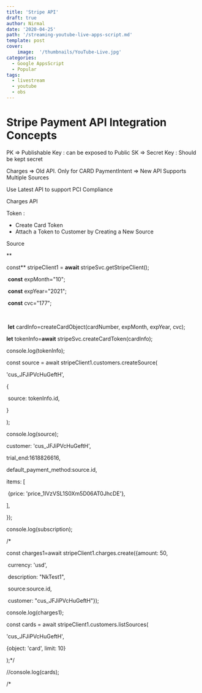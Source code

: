 ```yaml
---
title: 'Stripe API'
draft: true
author: Nirmal
date: '2020-04-25'
path: '/streaming-youtube-live-apps-script.md'
template: post
cover:
    image:  '/thumbnails/YouTube-Live.jpg'
categories:
  - Google AppsScript
  - Popular
tags:
  - livestream
  - youtube
  - obs
---
```


# Stripe Payment API Integration Concepts



PK => Publishable Key : can be exposed to Public
SK => Secret Key : Should be kept secret

Charges => Old API. Only for CARD
PaymentIntent => New API Supports Multiple Sources 

Use Latest API to support PCI Compliance



Charges API

Token : 

- Create Card Token
- Attach a Token to Customer by Creating a New Source

Source



**





const** stripeClient1 = **await** stripeSvc.getStripeClient();

​    **const** expMonth="10"; 

​    **const** expYear="2021";

​    **const** cvc="177";

​    

​    **let** cardInfo=createCardObject(cardNumber, expMonth, expYear, cvc);



 **let** tokenInfo=**await** stripeSvc.createCardToken(cardInfo); 



 console.log(tokenInfo);





const source = await stripeClient1.customers.createSource(

  'cus_JFJiPVcHuGeftH',

  {

​    source: tokenInfo.id,

  }

);



console.log(source);





  customer: 'cus_JFJiPVcHuGeftH',

  trial_end:1618826616,

  default_payment_method:source.id,

  items: [

​    {price: 'price_1IVzVSL1S0Xm5D06AT0JhcDE'},

  ],

});



console.log(subscription);



/*

const charges1=await stripeClient1.charges.create({amount: 50,

​        currency: 'usd',

​        description: "NkTest1",

​        source:source.id,

​        customer: "cus_JFJiPVcHuGeftH"});



console.log(charges1);





const cards = await stripeClient1.customers.listSources(

  'cus_JFJiPVcHuGeftH',

  {object: 'card', limit: 10}

);*/



//console.log(cards);

/*